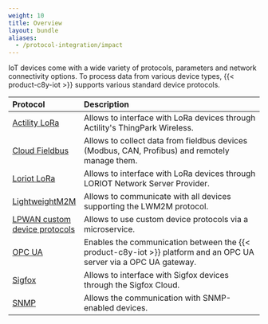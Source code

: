 ```yaml
---
weight: 10
title: Overview
layout: bundle
aliases:
  - /protocol-integration/impact
---
```


IoT devices come with a wide variety of protocols, parameters and network connectivity options. To process data from various device types, {{< product-c8y-iot >}} supports various standard device protocols.

<table>
<colgroup>
  <col width="20%">
  <col width="80%">
</colgroup>
<thead>
<tr>
<th style="text-align:left">Protocol</th>
<th style="text-align:left">Description</th>
</tr>
</thead>
<tbody>
<tr>
<td style="text-align:left"><a href="../../protocol-integration/lora-actility">Actility LoRa</a></td>
<td style="text-align:left">Allows to interface with LoRa devices through Actility's ThingPark Wireless.</td>
</tr>
<tr>
<td style="text-align:left"><a href="../../protocol-integration/cloud-fieldbus">Cloud Fieldbus</a></td>
<td style="text-align:left">Allows to collect data from fieldbus devices (Modbus, CAN, Profibus) and remotely manage them.</td>
</tr>
<tr>
<td style="text-align:left"><a href="../../protocol-integration/lora-loriot">Loriot LoRa</a></td>
<td style="text-align:left">Allows to interface with LoRa devices through LORIOT Network Server Provider.</td>
</tr>
<tr>
<td style="text-align:left"><a href="../../protocol-integration/lwm2m">LightweightM2M</a></td>
<td style="text-align:left">Allows to communicate with all devices supporting the LWM2M protocol.</td>
</tr>
<tr>
<td style="text-align:left"><a href="../../protocol-integration/lpwan-custom-codec">LPWAN custom device protocols</a></td>
<td style="text-align:left">Allows to use custom device protocols via a microservice.</td>
</tr>
<tr>
<td style="text-align:left"><a href="../../protocol-integration/opcua">OPC UA</a></td>
<td style="text-align:left">Enables the communication between the {{< product-c8y-iot >}} platform and an OPC UA server via a OPC UA gateway.</td>
</tr>
<tr>
<td style="text-align:left"><a href="../../protocol-integration/sigfox">Sigfox</a></td>
<td style="text-align:left">Allows to interface with Sigfox devices through the Sigfox Cloud.</td>
</tr>
<tr>
<td style="text-align:left"><a href="../../protocol-integration/snmp">SNMP</a></td>
<td style="text-align:left">Allows the communication with SNMP-enabled devices.</td>
</tr>
</tbody>
</table>
